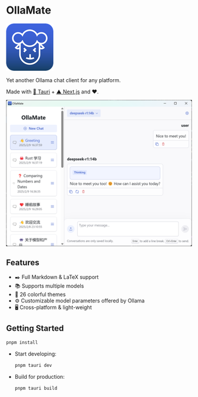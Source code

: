 # OllaMate

![icon](src-tauri/icons/128x128.png)

Yet another Ollama chat client for any platform.

Made with [🦀 Tauri](https://tauri.app) + [▲ Next.js](https://nextjs.org) and ❤️.

![chat-interface](public/chat-interface.png)

## Features

- ✒️ Full Markdown & LaTeX support
- 📚 Supports multiple models
- 🎨 26 colorful themes
- ⚙️ Customizable model parameters offered by Ollama
- 🖥️ Cross-platform & light-weight

## Getting Started

```bash
pnpm install
```

- Start developing:

  ```bash
  pnpm tauri dev
  ```

- Build for production:

  ```bash
  pnpm tauri build
  ```
